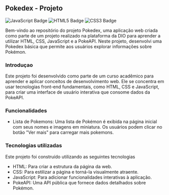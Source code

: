## Pokedex - Projeto

<div>

![JavaScript Badge](https://img.shields.io/badge/JavaScript-F7DF1E?style=for-the-badge&logo=javascript&logoColor=black)
![HTML5 Badge](https://img.shields.io/badge/HTML5-E34F26?style=for-the-badge&logo=html5&logoColor=white)
![CSS3 Badge](https://img.shields.io/badge/CSS3-1572B6?style=for-the-badge&logo=css3&logoColor=white)

</div>

Bem-vindo ao repositório do projeto Pokedex, uma aplicação web criada como parte de um projeto realizado na plataforma da DIO para aprender a utilizar HTML, CSS, JavaScript e a PokeAPI. Neste projeto, desenvolvi uma Pokedex básica que permite aos usuários explorar informações sobre Pokémon.

### Introduçao

Este projeto foi desenvolvido como parte de um curso acadêmico para aprender e aplicar conceitos de desenvolvimento web. Ele se concentra em usar tecnologias front-end fundamentais, como HTML, CSS e JavaScript, para criar uma interface de usuário interativa que consome dados da PokeAPI.

### Funcionalidades

- Lista de Pokemons: Uma lista de Pokémon é exibida na página inicial com seus nomes e imagens em miniatura. Os usuários podem clicar no botão "Ver mais" para carregar mais pokemons.

### Tecnologias utilizadas

Este projeto foi construído utilizando as seguintes tecnologias

- HTML: Para criar a estrutura da página da web.
- CSS: Para estilizar a página e torná-la visualmente atraente.
- JavaScript: Para adicionar funcionalidades interativas à aplicação.
- PokeAPI: Uma API pública que fornece dados detalhados sobre Pokémon.
